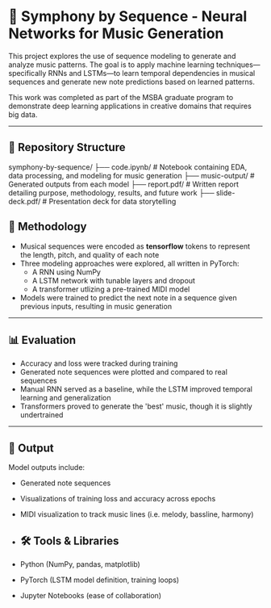 # 🎼 Symphony by Sequence - Neural Networks for Music Generation

This project explores the use of sequence modeling to generate and analyze music patterns. The goal is to apply machine learning techniques—specifically RNNs and LSTMs—to learn temporal dependencies in musical sequences and generate new note predictions based on learned patterns.

This work was completed as part of the MSBA graduate program to demonstrate deep learning applications in creative domains that requires big data.

---

## 📁 Repository Structure
symphony-by-sequence/
├── code.ipynb/ # Notebook containing EDA, data processing, and modeling for music generation
├── music-output/ # Generated outputs from each model
├── report.pdf/ # Written report detailing purpose, methodology, results, and future work
├── slide-deck.pdf/ # Presentation deck for data storytelling

## 🧠 Methodology

- Musical sequences were encoded as **tensorflow** tokens to represent the length, pitch, and quality of each note
- Three modeling approaches were explored, all written in PyTorch:
  - A RNN using NumPy
  - A LSTM network with tunable layers and dropout
  - A transformer utlizing a pre-trained MIDI model
- Models were trained to predict the next note in a sequence given previous inputs, resulting in music generation

---

## 📊 Evaluation

- Accuracy and loss were tracked during training
- Generated note sequences were plotted and compared to real sequences
- Manual RNN served as a baseline, while the LSTM improved temporal learning and generalization
- Transformers proved to generate the 'best' music, though it is slightly undertrained

---

## 🔮 Output

Model outputs include:
- Generated note sequences
- Visualizations of training loss and accuracy across epochs
- MIDI visualization to track music lines (i.e. melody, bassline, harmony)

- ## 🛠 Tools & Libraries

- Python (NumPy, pandas, matplotlib)
- PyTorch (LSTM model definition, training loops)
- Jupyter Notebooks (ease of collaboration)
